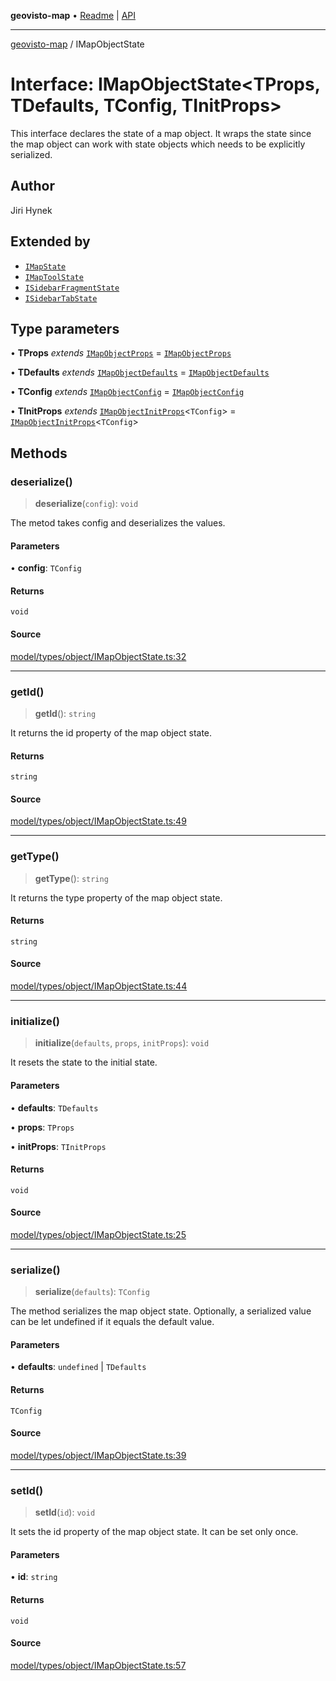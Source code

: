 **geovisto-map** • [Readme](../README.md) \| [API](../globals.md)

***

[geovisto-map](../README.md) / IMapObjectState

# Interface: IMapObjectState\<TProps, TDefaults, TConfig, TInitProps\>

This interface declares the state of a map object.
It wraps the state since the map object can work with state objects which needs to be explicitly serialized.

## Author

Jiri Hynek

## Extended by

- [`IMapState`](IMapState.md)
- [`IMapToolState`](IMapToolState.md)
- [`ISidebarFragmentState`](ISidebarFragmentState.md)
- [`ISidebarTabState`](ISidebarTabState.md)

## Type parameters

• **TProps** *extends* [`IMapObjectProps`](../type-aliases/IMapObjectProps.md) = [`IMapObjectProps`](../type-aliases/IMapObjectProps.md)

• **TDefaults** *extends* [`IMapObjectDefaults`](IMapObjectDefaults.md) = [`IMapObjectDefaults`](IMapObjectDefaults.md)

• **TConfig** *extends* [`IMapObjectConfig`](../type-aliases/IMapObjectConfig.md) = [`IMapObjectConfig`](../type-aliases/IMapObjectConfig.md)

• **TInitProps** *extends* [`IMapObjectInitProps`](../type-aliases/IMapObjectInitProps.md)\<`TConfig`\> = [`IMapObjectInitProps`](../type-aliases/IMapObjectInitProps.md)\<`TConfig`\>

## Methods

### deserialize()

> **deserialize**(`config`): `void`

The metod takes config and deserializes the values.

#### Parameters

• **config**: `TConfig`

#### Returns

`void`

#### Source

[model/types/object/IMapObjectState.ts:32](https://github.com/geovisto/geovisto-map/blob/5ee2cb5d45c19062fc8fc6beefa2848c076518b6/src/model/types/object/IMapObjectState.ts#L32)

***

### getId()

> **getId**(): `string`

It returns the id property of the map object state.

#### Returns

`string`

#### Source

[model/types/object/IMapObjectState.ts:49](https://github.com/geovisto/geovisto-map/blob/5ee2cb5d45c19062fc8fc6beefa2848c076518b6/src/model/types/object/IMapObjectState.ts#L49)

***

### getType()

> **getType**(): `string`

It returns the type property of the map object state.

#### Returns

`string`

#### Source

[model/types/object/IMapObjectState.ts:44](https://github.com/geovisto/geovisto-map/blob/5ee2cb5d45c19062fc8fc6beefa2848c076518b6/src/model/types/object/IMapObjectState.ts#L44)

***

### initialize()

> **initialize**(`defaults`, `props`, `initProps`): `void`

It resets the state to the initial state.

#### Parameters

• **defaults**: `TDefaults`

• **props**: `TProps`

• **initProps**: `TInitProps`

#### Returns

`void`

#### Source

[model/types/object/IMapObjectState.ts:25](https://github.com/geovisto/geovisto-map/blob/5ee2cb5d45c19062fc8fc6beefa2848c076518b6/src/model/types/object/IMapObjectState.ts#L25)

***

### serialize()

> **serialize**(`defaults`): `TConfig`

The method serializes the map object state. Optionally, a serialized value can be let undefined if it equals the default value.

#### Parameters

• **defaults**: `undefined` \| `TDefaults`

#### Returns

`TConfig`

#### Source

[model/types/object/IMapObjectState.ts:39](https://github.com/geovisto/geovisto-map/blob/5ee2cb5d45c19062fc8fc6beefa2848c076518b6/src/model/types/object/IMapObjectState.ts#L39)

***

### setId()

> **setId**(`id`): `void`

It sets the id property of the map object state.
It can be set only once.

#### Parameters

• **id**: `string`

#### Returns

`void`

#### Source

[model/types/object/IMapObjectState.ts:57](https://github.com/geovisto/geovisto-map/blob/5ee2cb5d45c19062fc8fc6beefa2848c076518b6/src/model/types/object/IMapObjectState.ts#L57)
